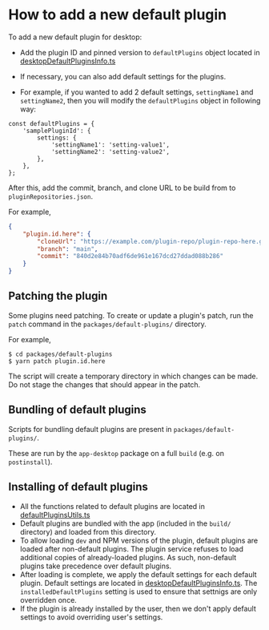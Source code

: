 # How to add a new default plugin
 
To add a new default plugin for desktop:
- Add the plugin ID and pinned version to `defaultPlugins` object located in [desktopDefaultPluginsInfo.ts](https://github.com/laurent22/joplin/blob/eb7083d7888433ff6ef76ccfb7fb87ba951d513f/packages/lib/services/plugins/defaultPlugins/desktopDefaultPluginsInfo.ts#L5)
- If necessary, you can also add default settings for the plugins. 

- For example, if you wanted to add 2 default settings, `settingName1` and `settingName2`, then you will modify the `defaultPlugins` object in following way:

```
const defaultPlugins = {
    'samplePluginId': {
        settings: {
            'settingName1': 'setting-value1',
            'settingName2': 'setting-value2',
        },
    },
};
```

After this, add the commit, branch, and clone URL to be build from to `pluginRepositories.json`.

For example,
```json
{
	"plugin.id.here": {
		"cloneUrl": "https://example.com/plugin-repo/plugin-repo-here.git",
		"branch": "main",
		"commit": "840d2e84b70adf6de961e167dcd27ddad088b286"
	}
}
```

## Patching the plugin

Some plugins need patching. To create or update a plugin's patch, run the `patch` command in the `packages/default-plugins/` directory.

For example,
```shell
$ cd packages/default-plugins
$ yarn patch plugin.id.here
```

The script will create a temporary directory in which changes can be made. Do not stage the changes that should appear in the patch.

## Bundling of default plugins

Scripts for bundling default plugins are present in `packages/default-plugins/`.

These are run by the `app-desktop` package on a full `build` (e.g. on `postinstall`).


## Installing of default plugins

- All the functions related to default plugins are located in [defaultPluginsUtils.ts](https://github.com/laurent22/joplin/blob/eb7083d7888433ff6ef76ccfb7fb87ba951d513f/packages/lib/services/plugins/defaultPlugins/defaultPluginsUtils.ts)
- Default plugins are bundled with the app (included in the `build/` directory) and loaded from this directory.
- To allow loading `dev` and NPM versions of the plugin, default plugins are loaded after non-default plugins. The plugin service refuses to load additional copies of already-loaded plugins. As such, non-default plugins take precedence over default plugins.
- After loading is complete, we apply the default settings for each default plugin. Default settings are located in [desktopDefaultPluginsInfo.ts](https://github.com/laurent22/joplin/blob/eb7083d7888433ff6ef76ccfb7fb87ba951d513f/packages/lib/services/plugins/defaultPlugins/desktopDefaultPluginsInfo.ts). The `installedDefaultPlugins` setting is used to ensure that settnigs are only overridden once.
- If the plugin is already installed by the user, then we don't apply default settings to avoid overriding user's settings.